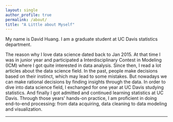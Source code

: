 ```yaml
---
layout: single
author_profile: true
permalink: /about/
title: "A Little about Myself"
---
```


My name is David Huang. I am a graduate student at UC Davis statistics department.

The reason why I love data science dated back to Jan 2015. At that time I was in junior year and participated a Interdisciplinary Contest in Modeling (ICM) where I got quite interested in data analysis. Since then, I read a lot articles about the data science field. In the past, people make decisions based on their instinct, which may lead to some mistakes. But nowadays we can make rational decisions by finding insights through the data. In order to dive into data science field, I exchanged for one year at UC Davis studying statistics. And finally I got admitted and continued learning statistics at UC Davis. Through those years' hands-on practice, I am proficient in doing end-to-end processing: from data acquiring, data cleaning to data modeling and visualization.

---
